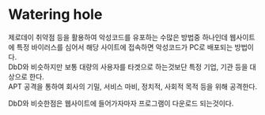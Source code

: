 # Watering hole

제로데이 취약점 등을 활용하여 악성코드를 유포하는 수많은 방법중 하나인데 웹사이트에 특정 바이러스를 심어서 해당 사이트에 접속하면 악성코드가 PC로 배포되는 방법이다.  
DbD와 비슷하지만 보통 대량의 사용자를 타겟으로 하는것보단 특정 기업, 기관 등을 대상으로 한다.  
APT 공격을 통하여 회사의 기밀, 서비스 마비, 정치적, 사회적 목적 등을 위해 공격한다.  


DbD와 비슷한점은 웹사이트에 들어가자마자 프로그램이 다운로드 되는것이다.

